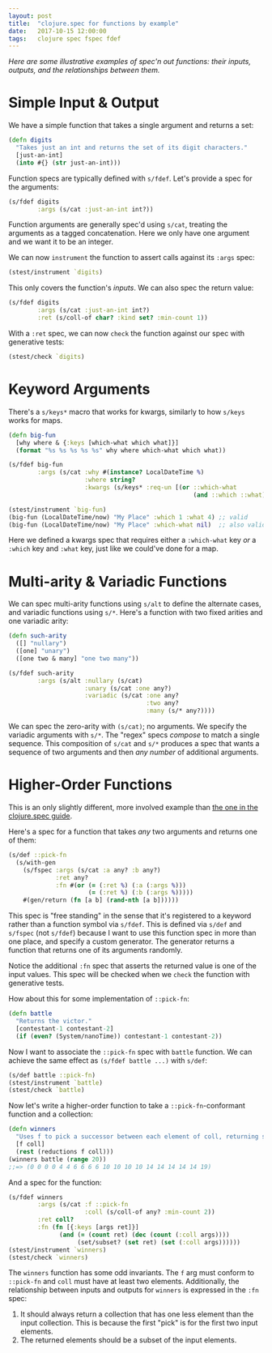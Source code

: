 ```yaml
---
layout: post
title:  "clojure.spec for functions by example"
date:   2017-10-15 12:00:00
tags:   clojure spec fspec fdef
---
```


_Here are some illustrative examples of spec'n out functions: their inputs, outputs, and the relationships between them._

# Simple Input & Output

We have a simple function that takes a single argument and returns a set:
```clojure
(defn digits
  "Takes just an int and returns the set of its digit characters."
  [just-an-int]
  (into #{} (str just-an-int)))
```

Function specs are typically defined with `s/fdef`. Let's provide a spec for the arguments:
```clojure
(s/fdef digits
        :args (s/cat :just-an-int int?))
```
Function arguments are generally spec'd using `s/cat`, treating the arguments as a tagged concatenation. Here we only have one argument and we want it to be an integer.

We can now `instrument` the function to assert calls against its `:args` spec:
```clojure
(stest/instrument `digits)
```

This only covers the function's _inputs_. We can also spec the return value:
```clojure
(s/fdef digits
        :args (s/cat :just-an-int int?)
        :ret (s/coll-of char? :kind set? :min-count 1))
```
With a `:ret` spec, we can now `check` the function against our spec with generative tests:
```clojure
(stest/check `digits)
```

# Keyword Arguments

There's a `s/keys*` macro that works for kwargs, similarly to how `s/keys` works for maps.

```clojure
(defn big-fun
  [why where & {:keys [which-what which what]}]
  (format "%s %s %s %s %s" why where which-what which what))

(s/fdef big-fun
        :args (s/cat :why #(instance? LocalDateTime %)
                     :where string?
                     :kwargs (s/keys* :req-un [(or ::which-what
                                                   (and ::which ::what))])))

(stest/instrument `big-fun)
(big-fun (LocalDateTime/now) "My Place" :which 1 :what 4) ;; valid
(big-fun (LocalDateTime/now) "My Place" :which-what nil)  ;; also valid
```
Here we defined a kwargs spec that requires either a `:which-what` key _or_ a `:which` key and `:what` key, just like we could've done for a map.

# Multi-arity & Variadic Functions

We can spec multi-arity functions using `s/alt` to define the alternate cases, and variadic functions using `s/*`. Here's a function with two fixed arities and one variadic arity:
```clojure
(defn such-arity
  ([] "nullary")
  ([one] "unary")
  ([one two & many] "one two many"))

(s/fdef such-arity
        :args (s/alt :nullary (s/cat)
                     :unary (s/cat :one any?)
                     :variadic (s/cat :one any?
                                      :two any?
                                      :many (s/* any?))))
```
We can spec the zero-arity with `(s/cat)`; no arguments. We specify the variadic arguments with `s/*`. The "regex" specs _compose_ to match a single sequence. This composition of `s/cat` and `s/*` produces a spec that wants a sequence of two arguments and then _any number_ of additional arguments.

# Higher-Order Functions

This is an only slightly different, more involved example than [the one in the clojure.spec guide](https://clojure.org/guides/spec#_higher_order_functions).

Here's a spec for a function that takes _any_ two arguments and returns one of them:
```clojure
(s/def ::pick-fn
  (s/with-gen
    (s/fspec :args (s/cat :a any? :b any?)
             :ret any?
             :fn #(or (= (:ret %) (:a (:args %)))
                      (= (:ret %) (:b (:args %)))))
    #(gen/return (fn [a b] (rand-nth [a b])))))
```
This spec is "free standing" in the sense that it's registered to a keyword rather than a function symbol via `s/fdef`. This is defined via `s/def` and `s/fspec` (not `s/fdef`) because I want to use this function spec in more than one place, and specify a custom generator. The generator returns a function that returns one of its arguments randomly.

Notice the additional `:fn` spec that asserts the returned value is one of the input values. This spec will be checked when we `check` the function with generative tests.

How about this for some implementation of `::pick-fn`:
```clojure
(defn battle
  "Returns the victor."
  [contestant-1 contestant-2]
  (if (even? (System/nanoTime)) contestant-1 contestant-2))
```
Now I want to associate the `::pick-fn` spec with `battle` function. We can achieve the same effect as `(s/fdef battle ...)` with `s/def`:
```clojure
(s/def battle ::pick-fn)
(stest/instrument `battle)
(stest/check `battle)
```

Now let's write a higher-order function to take a `::pick-fn`-conformant function and a collection:
```clojure
(defn winners
  "Uses f to pick a successor between each element of coll, returning sequence of successors."
  [f coll]
  (rest (reductions f coll)))
(winners battle (range 20))
;;=> (0 0 0 0 4 4 6 6 6 6 10 10 10 10 14 14 14 14 14 19)
```
And a spec for the function:
```clojure
(s/fdef winners
        :args (s/cat :f ::pick-fn
                     :coll (s/coll-of any? :min-count 2))
        :ret coll?
        :fn (fn [{:keys [args ret]}]
              (and (= (count ret) (dec (count (:coll args))))
                   (set/subset? (set ret) (set (:coll args))))))
(stest/instrument `winners)
(stest/check `winners)
```

The `winners` function has some odd invariants. The `f` arg must conform to `::pick-fn` and `coll` must have at least two elements. Additionally, the relationship between inputs and outputs for `winners` is expressed in the `:fn` spec:
1. It should always return a collection that has one less element than the input collection. This is because the first "pick" is for the first two input elements.
2. The returned elements should be a subset of the input elements.
